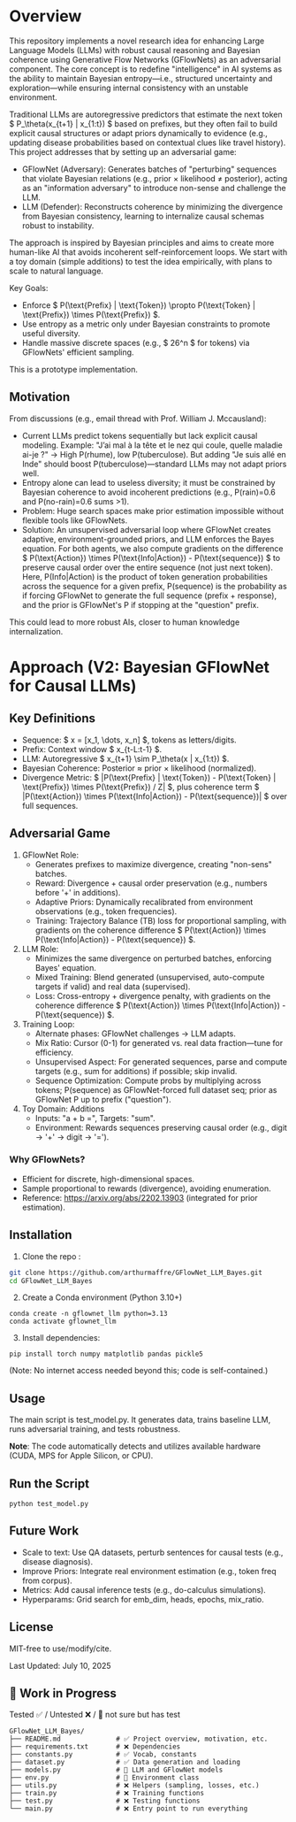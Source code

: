# Overview

This repository implements a novel research idea for enhancing Large Language Models (LLMs) with robust causal reasoning and Bayesian coherence using Generative Flow Networks (GFlowNets) as an adversarial component. The core concept is to redefine "intelligence" in AI systems as the ability to maintain Bayesian entropy—i.e., structured uncertainty and exploration—while ensuring internal consistency with an unstable environment.

Traditional LLMs are autoregressive predictors that estimate the next token $ P_\theta(x_{t+1} | x_{1:t}) $ based on prefixes, but they often fail to build explicit causal structures or adapt priors dynamically to evidence (e.g., updating disease probabilities based on contextual clues like travel history). This project addresses that by setting up an adversarial game:

- GFlowNet (Adversary): Generates batches of "perturbing" sequences that violate Bayesian relations (e.g., prior × likelihood ≠ posterior), acting as an "information adversary" to introduce non-sense and challenge the LLM.
- LLM (Defender): Reconstructs coherence by minimizing the divergence from Bayesian consistency, learning to internalize causal schemas robust to instability.

The approach is inspired by Bayesian principles and aims to create more human-like AI that avoids incoherent self-reinforcement loops. We start with a toy domain (simple additions) to test the idea empirically, with plans to scale to natural language.

Key Goals:
- Enforce $ P(\text{Prefix} | \text{Token}) \propto P(\text{Token} | \text{Prefix}) \times P(\text{Prefix}) $.
- Use entropy as a metric only under Bayesian constraints to promote useful diversity.
- Handle massive discrete spaces (e.g., $ 26^n $ for tokens) via GFlowNets' efficient sampling.

This is a prototype implementation.

## Motivation

From discussions (e.g., email thread with Prof. William J. Mccausland):

- Current LLMs predict tokens sequentially but lack explicit causal modeling. Example: "J’ai mal à la tête et le nez qui coule, quelle maladie ai-je ?" → High P(rhume), low P(tuberculose). But adding "Je suis allé en Inde" should boost P(tuberculose)—standard LLMs may not adapt priors well.
- Entropy alone can lead to useless diversity; it must be constrained by Bayesian coherence to avoid incoherent predictions (e.g., P(rain)=0.6 and P(no-rain)=0.6 sums >1).
- Problem: Huge search spaces make prior estimation impossible without flexible tools like GFlowNets.
- Solution: An unsupervised adversarial loop where GFlowNet creates adaptive, environment-grounded priors, and LLM enforces the Bayes equation. For both agents, we also compute gradients on the difference $ P(\text{Action}) \times P(\text{Info|Action}) - P(\text{sequence}) $ to preserve causal order over the entire sequence (not just next token). Here, P(Info|Action) is the product of token generation probabilities across the sequence for a given prefix, P(sequence) is the probability as if forcing GFlowNet to generate the full sequence (prefix + response), and the prior is GFlowNet's P if stopping at the "question" prefix.

This could lead to more robust AIs, closer to human knowledge internalization.

# Approach (V2: Bayesian GFlowNet for Causal LLMs)

## Key Definitions

- Sequence: $ x = [x_1, \dots, x_n] $, tokens as letters/digits.
- Prefix: Context window $ x_{t-L:t-1} $.
- LLM: Autoregressive $ x_{t+1} \sim P_\theta(x | x_{1:t}) $.
- Bayesian Coherence: Posterior ≈ prior × likelihood (normalized).
- Divergence Metric: $ |P(\text{Prefix} | \text{Token}) - P(\text{Token} | \text{Prefix}) \times P(\text{Prefix}) / Z| $, plus coherence term $ |P(\text{Action}) \times P(\text{Info|Action}) - P(\text{sequence})| $ over full sequences.

## Adversarial Game

1. GFlowNet Role:
    - Generates prefixes to maximize divergence, creating "non-sens" batches.
    - Reward: Divergence + causal order preservation (e.g., numbers before '+' in additions).
    - Adaptive Priors: Dynamically recalibrated from environment observations (e.g., token frequencies).
    - Training: Trajectory Balance (TB) loss for proportional sampling, with gradients on the coherence difference $ P(\text{Action}) \times P(\text{Info|Action}) - P(\text{sequence}) $.
2. LLM Role:
    - Minimizes the same divergence on perturbed batches, enforcing Bayes' equation.
    - Mixed Training: Blend generated (unsupervised, auto-compute targets if valid) and real data (supervised).
    - Loss: Cross-entropy + divergence penalty, with gradients on the coherence difference $ P(\text{Action}) \times P(\text{Info|Action}) - P(\text{sequence}) $.
3. Training Loop:
    - Alternate phases: GFlowNet challenges → LLM adapts.
    - Mix Ratio: Cursor (0-1) for generated vs. real data fraction—tune for efficiency.
    - Unsupervised Aspect: For generated sequences, parse and compute targets (e.g., sum for additions) if possible; skip invalid.
    - Sequence Optimization: Compute probs by multiplying across tokens; P(sequence) as GFlowNet-forced full dataset seq; prior as GFlowNet P up to prefix ("question").
4. Toy Domain: Additions
    - Inputs: "a + b =", Targets: "sum".
    - Environment: Rewards sequences preserving causal order (e.g., digit → '+' → digit → '=').

### Why GFlowNets?
- Efficient for discrete, high-dimensional spaces.
- Sample proportional to rewards (divergence), avoiding enumeration.
- Reference: https://arxiv.org/abs/2202.13903 (integrated for prior estimation).

## Installation

1. Clone the repo :

```bash
git clone https://github.com/arthurmaffre/GFlowNet_LLM_Bayes.git
cd GFlowNet_LLM_Bayes
```

2. Create a Conda environment (Python 3.10+)

```batch
conda create -n gflownet_llm python=3.13
conda activate gflownet_llm
````

3. Install dependencies:

```batch
pip install torch numpy matplotlib pandas pickle5
````

(Note: No internet access needed beyond this; code is self-contained.)

## Usage

The main script is test_model.py. It generates data, trains baseline LLM, runs adversarial training, and tests robustness.

**Note**: The code automatically detects and utilizes available hardware (CUDA, MPS for Apple Silicon, or CPU).

## Run the Script

```batch
python test_model.py
```

## Future Work

- Scale to text: Use QA datasets, perturb sentences for causal tests (e.g., disease diagnosis).
- Improve Priors: Integrate real environment estimation (e.g., token freq from corpus).
- Metrics: Add causal inference tests (e.g., do-calculus simulations).
- Hyperparams: Grid search for emb_dim, heads, epochs, mix_ratio.

## License

MIT-free to use/modify/cite.

Last Updated: July 10, 2025


## 🚧 Work in Progress

Tested ✅ / Untested ❌ / 🔷 not sure but has test


```batch
GFlowNet_LLM_Bayes/
├── README.md              # ✅ Project overview, motivation, etc.
├── requirements.txt       # ❌ Dependencies
├── constants.py           # ✅ Vocab, constants
├── dataset.py             # ✅ Data generation and loading
├── models.py              # 🔷 LLM and GFlowNet models
├── env.py                 # 🔷 Environment class
├── utils.py               # ❌ Helpers (sampling, losses, etc.)
├── train.py               # ❌ Training functions
├── test.py                # ❌ Testing functions
└── main.py                # ❌ Entry point to run everything
```